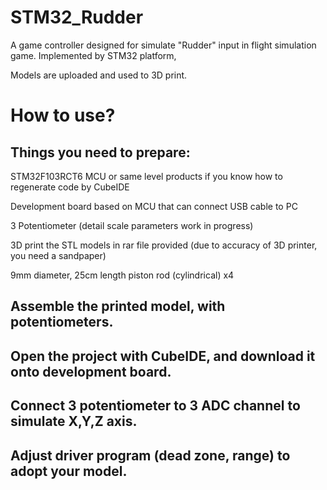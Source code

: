 # STM32_Rudder
A game controller designed for simulate "Rudder" input in flight simulation game. Implemented by STM32 platform,

Models are uploaded and used to 3D print.

# How to use?
## Things you need to prepare:

  STM32F103RCT6 MCU or same level products if you know how to regenerate code by CubeIDE
  
  Development board based on MCU that can connect USB cable to PC
  
  3 Potentiometer (detail scale parameters work in progress)
  
  3D print the STL models in rar file provided (due to accuracy of 3D printer, you need a sandpaper)
  
  9mm diameter, 25cm length piston rod (cylindrical) x4
  
  
## Assemble the printed model, with potentiometers. 

## Open the project with CubeIDE, and download it onto development board. 

## Connect 3 potentiometer to 3 ADC channel to simulate X,Y,Z axis.

## Adjust driver program (dead zone, range) to adopt your model.

